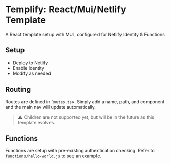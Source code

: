 # Templify: React/Mui/Netlify Template

A React template setup with MUI, configured for Netlify Identity & Functions

## Setup

- Deploy to Netlify
- Enable Identity
- Modify as needed


## Routing

Routes are defined in `Routes.tsx`. Simply add a name, path, and component and the main nav will update automatically.

> ⚠️ Children are not supported yet, but will be in the future as this template evolves.

## Functions

Functions are setup with pre-existing authentication checking. Refer to `functions/hello-world.js` to see an example.